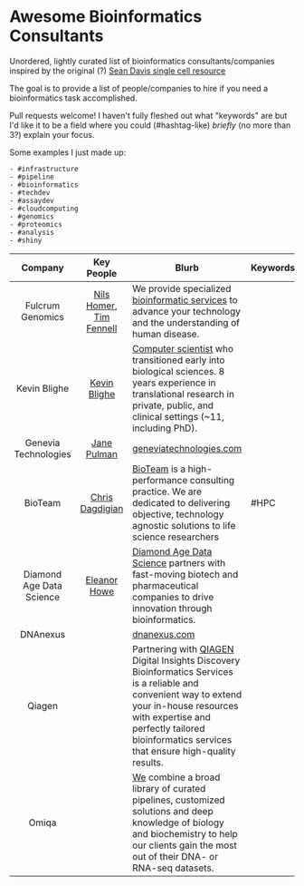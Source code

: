 # Awesome Bioinformatics Consultants
Unordered, lightly curated list of bioinformatics consultants/companies inspired by the original (?) [Sean Davis single cell resource](https://github.com/seandavi/awesome-single-cell)

The goal is to provide a list of people/companies to hire if you need a bioinformatics task accomplished.

Pull requests welcome! I haven't fully fleshed out what "keywords" are but I'd like it to be a field where you could (#hashtag-like) *briefly* (no more than 3?) explain your focus. 

Some examples I just made up:

    - #infrastructure
    - #pipeline
    - #bioinformatics
    - #techdev
    - #assaydev
    - #cloudcomputing
    - #genomics
    - #proteomics
    - #analysis
    - #shiny

| Company        | Key People        | Blurb | Keywords  
| :-------------: |:-------------:| ----- | ------- |
| Fulcrum Genomics | [Nils Homer][nils-homer-link], [Tim Fennell][tim-fennell-link] | We provide specialized [bioinformatic services][fulcrum-genomics-link] to advance your technology and the understanding of human disease. |
| Kevin Blighe   | [Kevin Blighe][kevin-blighe-link] | [Computer scientist][kevin-blighe2-link] who transitioned early into biological sciences. 8 years experience in translational research in private, public, and clinical settings (~11, including PhD).
| Genevia Technologies | [Jane Pulman][jane-pulman-link] | [geneviatechnologies.com][genevia-tech-link] |
| BioTeam | [Chris Dagdigian][chris-dagdigian-link] | [BioTeam][bioteam-link] is a high-performance consulting practice. We are dedicated to delivering objective, technology agnostic solutions to life science researchers | #HPC
|Diamond Age Data Science | [Eleanor Howe][eleanor-howe-link] | [Diamond Age Data Science][diamond-age-link] partners with fast-moving biotech and pharmaceutical companies to drive innovation through bioinformatics.
| DNAnexus | | [dnanexus.com][dnanexus-link]
| Qiagen | | Partnering with [QIAGEN][qiagen-link] Digital Insights Discovery Bioinformatics Services is a reliable and convenient way to extend your in-house resources with expertise and perfectly tailored bioinformatics services that ensure high-quality results. 
| Omiqa | | [We][omiqa-link] combine a broad library of curated pipelines, customized solutions and deep knowledge of biology and biochemistry to help our clients gain the most out of their DNA- or RNA-seq datasets. |

[nils-homer-link]:       https://www.linkedin.com/in/nilshomer/
[tim-fennell-link]:      https://www.linkedin.com/in/tfenne/
[fulcrum-genomics-link]: https://www.fulcrumgenomics.com
[kevin-blighe-link]:     https://twitter.com/KevinBlighe
[kevin-blighe2-link]:    https://www.linkedin.com/in/clinicalbioinformatics/
[jane-pulman-link]:      https://twitter.com/JaneAnnPulman
[genevia-tech-link]:     https://geneviatechnologies.com
[chris-dagdigian-link]:  https://twitter.com/chris_dag
[bioteam-link]:          https://bioteam.net
[eleanor-howe-link]:     https://twitter.com/eleanorahowe
[diamond-age-link]:      https://diamondage.com
[dnanexus-link]:         https://www.dnanexus.com/
[qiagen-link]:           https://digitalinsights.qiagen.com/services-overview/qiagen-discovery-bioinformatics-services/
[omiqa-link]:            https://omiqa.bio

